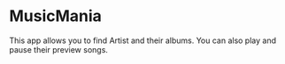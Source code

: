 # MusicMania
This app allows you to find Artist and their albums. You can also play and pause their preview songs.

